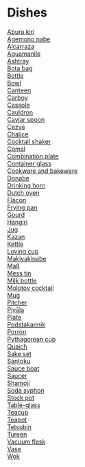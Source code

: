 # Dishes
[Abura kiri](https://en.wikipedia.org/wiki/Abura_kiri)<br>
[Agemono nabe](https://en.wikipedia.org/wiki/Agemono_nabe)<br>
[Alcarraza](https://en.wikipedia.org/wiki/Alcarraza)<br>
[Aquamanile](https://en.wikipedia.org/wiki/Aquamanile)<br>
[Ashtray](https://en.wikipedia.org/wiki/Ashtray)<br>
[Bota bag](https://en.wikipedia.org/wiki/Bota_bag)<br>
[Bottle](https://en.wikipedia.org/wiki/Bottle)<br>
[Bowl](https://en.wikipedia.org/wiki/Bowl)<br>
[Canteen](https://en.wikipedia.org/wiki/Canteen_(bottle))<br>
[Carboy](https://en.wikipedia.org/wiki/Carboy)<br>
[Cassole](https://en.wikipedia.org/wiki/Cassole)<br>
[Cauldron](https://en.wikipedia.org/wiki/Cauldron)<br>
[Caviar spoon](https://en.wikipedia.org/wiki/Caviar_spoon)<br>
[Cezve](https://en.wikipedia.org/wiki/Cezve)<br>
[Chalice](https://en.wikipedia.org/wiki/Chalice_(disambiguation))<br>
[Cocktail shaker](https://en.wikipedia.org/wiki/Cocktail_shaker)<br>
[Comal](https://en.wikipedia.org/wiki/Comal_(cookware))<br>
[Combination plate](https://en.wikipedia.org/wiki/Combination_plate)<br>
[Container glass](https://en.wikipedia.org/wiki/Container_glass)<br>
[Cookware and bakeware](https://en.wikipedia.org/wiki/Cookware_and_bakeware)<br>
[Donabe](https://en.wikipedia.org/wiki/Donabe)<br>
[Drinking horn](https://en.wikipedia.org/wiki/Drinking_horn)<br>
[Dutch oven](https://en.wikipedia.org/wiki/Dutch_oven)<br>
[Flacon](https://en.wikipedia.org/wiki/Flacon)<br>
[Frying pan](https://en.wikipedia.org/wiki/Frying_pan)<br>
[Gourd](https://en.wikipedia.org/wiki/Gourd)<br>
[Hangiri](https://en.wikipedia.org/wiki/Hangiri)<br>
[Jug](https://en.wikipedia.org/wiki/Jug)<br>
[Kazan](https://en.wikipedia.org/wiki/Kazan_(cookware))<br>
[Kettle](https://en.wikipedia.org/wiki/Kettle)<br>
[Loving cup](https://en.wikipedia.org/wiki/Loving_cup)<br>
[Makiyakinabe](https://en.wikipedia.org/wiki/Makiyakinabe)<br>
[Maß](https://en.wikipedia.org/wiki/Ma%C3%9F)<br>
[Mess tin](https://en.wikipedia.org/wiki/Mess_tin)<br>
[Milk bottle](https://en.wikipedia.org/wiki/Milk_bottle)<br>
[Molotov cocktail](https://en.wikipedia.org/wiki/Molotov_cocktail)<br>
[Mug](https://en.wikipedia.org/wiki/Mug)<br>
[Pitcher](https://en.wikipedia.org/wiki/Pitcher_(container))<br>
[Piyāla](https://en.wikipedia.org/wiki/Piy%C4%81la)<br>
[Plate](https://en.wikipedia.org/wiki/Plate_(dishware))<br>
[Podstakannik](https://en.wikipedia.org/wiki/Podstakannik)<br>
[Porron](https://en.wikipedia.org/wiki/Porron)<br>
[Pythagorean cup](https://en.wikipedia.org/wiki/Pythagorean_cup)<br>
[Quaich](https://en.wikipedia.org/wiki/Quaich)<br>
[Sake set](https://en.wikipedia.org/wiki/Sake_set)<br>
[Santoku](https://en.wikipedia.org/wiki/Santoku)<br>
[Sauce boat](https://en.wikipedia.org/wiki/Sauce_boat)<br>
[Saucer](https://en.wikipedia.org/wiki/Saucer)<br>
[Shamoji](https://en.wikipedia.org/wiki/Shamoji)<br>
[Soda syphon](https://en.wikipedia.org/wiki/Soda_syphon)<br>
[Stock pot](https://en.wikipedia.org/wiki/Stock_pot)<br>
[Table-glass](https://en.wikipedia.org/wiki/Table-glass)<br>
[Teacup](https://en.wikipedia.org/wiki/Teacup)<br>
[Teapot](https://en.wikipedia.org/wiki/Teapot)<br>
[Tetsubin](https://en.wikipedia.org/wiki/Tetsubin)<br>
[Tureen](https://en.wikipedia.org/wiki/Tureen)<br>
[Vacuum flask](https://en.wikipedia.org/wiki/Vacuum_flask)<br>
[Vase](https://en.wikipedia.org/wiki/Vase)<br>
[Wok](https://en.wikipedia.org/wiki/Wok)<br>
